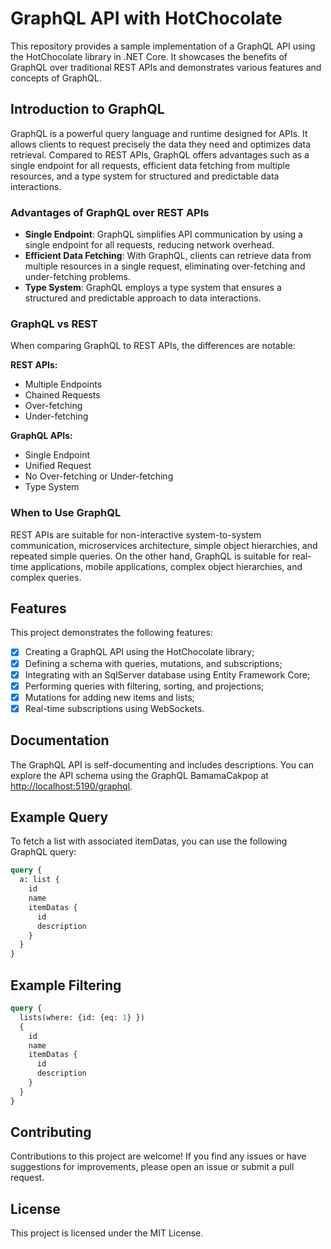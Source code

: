 GraphQL API with HotChocolate
=============================

This repository provides a sample implementation of a GraphQL API using the HotChocolate library in .NET Core. It showcases the benefits of GraphQL over traditional REST APIs and demonstrates various features and concepts of GraphQL.

Introduction to GraphQL
-----------------------

GraphQL is a powerful query language and runtime designed for APIs. It allows clients to request precisely the data they need and optimizes data retrieval. Compared to REST APIs, GraphQL offers advantages such as a single endpoint for all requests, efficient data fetching from multiple resources, and a type system for structured and predictable data interactions.

### Advantages of GraphQL over REST APIs

-   **Single Endpoint**: GraphQL simplifies API communication by using a single endpoint for all requests, reducing network overhead.
-   **Efficient Data Fetching**: With GraphQL, clients can retrieve data from multiple resources in a single request, eliminating over-fetching and under-fetching problems.
-   **Type System**: GraphQL employs a type system that ensures a structured and predictable approach to data interactions.

### GraphQL vs REST

When comparing GraphQL to REST APIs, the differences are notable:

**REST APIs:**

-   Multiple Endpoints
-   Chained Requests
-   Over-fetching
-   Under-fetching

**GraphQL APIs:**

-   Single Endpoint
-   Unified Request
-   No Over-fetching or Under-fetching
-   Type System

### When to Use GraphQL

REST APIs are suitable for non-interactive system-to-system communication, microservices architecture, simple object hierarchies, and repeated simple queries. On the other hand, GraphQL is suitable for real-time applications, mobile applications, complex object hierarchies, and complex queries.

Features
--------

This project demonstrates the following features:

-   [x] Creating a GraphQL API using the HotChocolate library;
-   [x] Defining a schema with queries, mutations, and subscriptions;
-   [x] Integrating with an SqlServer database using Entity Framework Core;
-   [x] Performing queries with filtering, sorting, and projections;
-   [x] Mutations for adding new items and lists;
-   [x] Real-time subscriptions using WebSockets.

Documentation
-------------

The GraphQL API is self-documenting and includes descriptions. You can explore the API schema using the GraphQL BamamaCakpop at <http://localhost:5190/graphql>.

Example Query
------------

To fetch a list with associated itemDatas, you can use the following GraphQL query:

```graphql
query {
  a: list {
    id
    name
    itemDatas {
      id
      description
    }
  }
}
```
Example Filtering
------------
```graphql
query {
  lists(where: {id: {eq: 1} })
  {
    id
    name
    itemDatas {
      id
      description
    }
  }
}
```


Contributing
------------

Contributions to this project are welcome! If you find any issues or have suggestions for improvements, please open an issue or submit a pull request.

License
-------

This project is licensed under the MIT License.